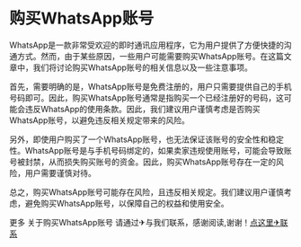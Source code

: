 # 购买WhatsApp账号

WhatsApp是一款非常受欢迎的即时通讯应用程序，它为用户提供了方便快捷的沟通方式。然而，由于某些原因，一些用户可能需要购买WhatsApp账号。在这篇文章中，我们将讨论购买WhatsApp账号的相关信息以及一些注意事项。

首先，需要明确的是，WhatsApp账号是免费注册的，用户只需要提供自己的手机号码即可。因此，购买WhatsApp账号通常是指购买一个已经注册好的号码，这可能会违反WhatsApp的使用条款。因此，我们建议用户谨慎考虑是否购买WhatsApp账号，以避免违反相关规定带来的风险。

另外，即使用户购买了一个WhatsApp账号，也无法保证该账号的安全性和稳定性。WhatsApp账号是与手机号码绑定的，如果卖家违规使用账号，可能会导致账号被封禁，从而损失购买账号的资金。因此，购买WhatsApp账号存在一定的风险，用户需要谨慎对待。

总之，购买WhatsApp账号可能存在风险，且违反相关规定。我们建议用户谨慎考虑，避免购买WhatsApp账号，以保障自己的权益和使用安全。

更多 关于购买WhatsApp账号 请通过✈与我们联系，感谢阅读,谢谢！[点这里✈联系](https://c.k02.cc)